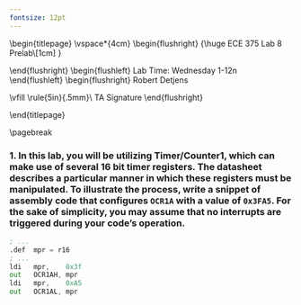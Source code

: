 ```yaml
---
fontsize: 12pt
---
```


\begin{titlepage}
  \vspace*{4cm}
  \begin{flushright}
  {\huge
    ECE 375 Lab 8 Prelab\\[1cm]
  }

  \end{flushright}
  \begin{flushleft}
  Lab Time: Wednesday 1-12n
  \end{flushleft}
  \begin{flushright}
  Robert Detjens

  \vfill
  \rule{5in}{.5mm}\\
  TA Signature
  \end{flushright}

\end{titlepage}

\pagebreak

### 1. In this lab, you will be utilizing Timer/Counter1, which can make use of several 16 bit timer registers. The datasheet describes a particular manner in which these registers must be manipulated. To illustrate the process, write a snippet of assembly code that configures `OCR1A` with a value of `0x3FA5`. For the sake of simplicity, you may assume that no interrupts are triggered during your code’s operation.

```asm
; ...
.def  mpr = r16
; ...
ldi   mpr,    0x3f
out   OCR1AH, mpr
ldi   mpr,    0xA5
out   OCR1AL, mpr
```
